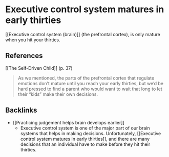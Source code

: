 # Executive control system matures in early thirties
[[Executive control system (brain)]] (the prefrontal cortex), is only mature when you hit your thirties.

## References
[[The Self-Driven Child]] (p. 37)
> As we mentioned, the parts of the prefrontal cortex that regulate emotions don’t mature until you reach your early thirties, but we’d be hard pressed to find a parent who would want to wait that long to let their “kids” make their own decisions.

## Backlinks
* [[Practicing judgement helps brain develops earlier]]
	* Executive control system is one of the major part of our brain systems that helps in making decisions. Unfortunately,  [[Executive control system matures in early thirties]], and there are many decisions that an individual have to make before they hit their thirties.

<!-- #evergreen -->

<!-- {BearID:DCF2C9CA-DDEB-4D83-A712-119058943244-41464-000054DC575C00DE} -->
